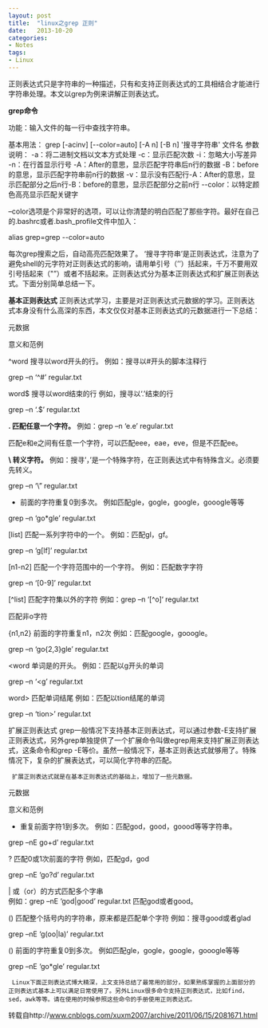 ```yaml
---
layout: post
title:  "linux之grep 正则"
date:   2013-10-20
categories: 
- Notes 
tags:
- Linux
---
```


   正则表达式只是字符串的一种描述，只有和支持正则表达式的工具相结合才能进行字符串处理。本文以grep为例来讲解正则表达式。
   
**grep命令**

功能：输入文件的每一行中查找字符串。

基本用法：
   grep [-acinv] [--color=auto] [-A n] [-B n] '搜寻字符串' 文件名
参数说明：
-a：将二进制文档以文本方式处理
-c：显示匹配次数
-i：忽略大小写差异
-n：在行首显示行号
-A：After的意思，显示匹配字符串后n行的数据
-B：before的意思，显示匹配字符串前n行的数据
-v：显示没有匹配行-A：After的意思，显示匹配部分之后n行-B：before的意思，显示匹配部分之前n行
--color：以特定颜色高亮显示匹配关键字
  
  –color选项是个非常好的选项，可以让你清楚的明白匹配了那些字符。最好在自己的.bashrc或者.bash_profile文件中加入：
  
  alias grep=grep --color=auto
  
   每次grep搜索之后，自动高亮匹配效果了。 ‘搜寻字符串’是正则表达式，注意为了避免shell的元字符对正则表达式的影响，请用单引号（’’）括起来，千万不要用双引号括起来（"”）或者不括起来。正则表达式分为基本正则表达式和扩展正则表达式。下面分别简单总结一下。
   
   
**基本正则表达式**
     正则表达式学习，主要是对正则表达式元数据的学习。正则表达式本身没有什么高深的东西，本文仅仅对基本正则表达式的元数据进行一下总结：

元数据

意义和范例

^word	搜寻以word开头的行。
例如：搜寻以#开头的脚本注释行

grep –n ‘^#’ regular.txt


word$	搜寻以word结束的行
例如，搜寻以‘.’结束的行

grep –n ‘.$’ regular.txt


**.	匹配任意一个字符。**
例如：grep –n ‘e.e’ regular.txt

匹配e和e之间有任意一个字符，可以匹配eee，eae，eve，但是不匹配ee。


**\	转义字符。**
例如：搜寻’，’是一个特殊字符，在正则表达式中有特殊含义。必须要先转义。

grep –n ‘\” regular.txt


*	前面的字符重复0到多次。
例如匹配gle，gogle，google，gooogle等等

grep –n ‘go*gle’ regular.txt


[list]	匹配一系列字符中的一个。
例如：匹配gl，gf。

grep –n ‘g[lf]’ regular.txt


[n1-n2]	匹配一个字符范围中的一个字符。
例如：匹配数字字符

grep –n ‘[0-9]’ regular.txt


[^list]	匹配字符集以外的字符
例如：grep –n ‘[^o]‘ regular.txt

匹配非o字符


\{n1,n2\}	前面的字符重复n1，n2次
例如：匹配google，gooogle。

grep –n ‘go\{2,3\}gle’ regular.txt


\<word	单词是的开头。
例如：匹配以g开头的单词

grep –n ‘\<g’ regular.txt


word\>	匹配单词结尾
例如：匹配以tion结尾的单词

grep –n ‘tion\>’ regular.txt


扩展正则表达式
     grep一般情况下支持基本正则表达式，可以通过参数-E支持扩展正则表达式，另外grep单独提供了一个扩展命令叫做egrep用来支持扩展正则表达式，这条命令和grep -E等价。虽然一般情况下，基本正则表达式就够用了。特殊情况下，复杂的扩展表达式，可以简化字符串的匹配。

     扩展正则表达式就是在基本正则表达式的基础上，增加了一些元数据。

元数据

意义和范例

+	重复前面字符1到多次。
例如：匹配god，good，goood等等字符串。

grep –nE go+d’ regular.txt


?	匹配0或1次前面的字符
例如，匹配gd，god

grep –nE ‘go?d’ regular.txt


|	或（or）的方式匹配多个字串  
例如：grep –nE ‘god|good’ regular.txt
匹配god或者good。


()	匹配整个括号内的字符串，原来都是匹配单个字符
例如：搜寻good或者glad

grep –nE ‘g(oo|la)’ regular.txt


()	前面的字符重复0到多次。
例如匹配gle，gogle，google，gooogle等等

grep –nE ‘go*gle’ regular.txt


     Linux下面正则表达式博大精深，上文支持总结了最常用的部分，如果熟练掌握的上面部分的正则表达式基本上可以满足日常使用了。另外Linux很多命令支持正则表达式，比如find，sed，awk等等。请在使用的时候参照这些命令的手册使用正则表达式。


转载自http://www.cnblogs.com/xuxm2007/archive/2011/06/15/2081671.html
